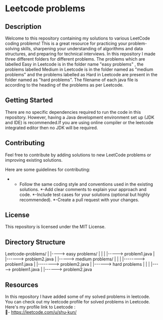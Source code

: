 # Leetcode problems 

## Description

Welcome to this repository containing my solutions to various LeetCode coding problems! This is a great resource for practicing your problem-solving skills, sharpening your understanding of algorithms and data structures, and preparing for technical interviews. In this repository I made three different folders for different problems. The problems which are labelled Easy in Leetcode is in the folder name "easy problems" , the problems labelled Medium in Leetcode is in the folder named as "medium problems" and the problems labelled as Hard in Leetcode are present in the folder named as "hard problems". The filename of each java file is according to the heading of the problems as per Leetcode.


## Getting Started

There are no specific dependencies required to run the code in this repository. However, having a Java development environment set up (JDK and IDE) is recommended.If you are using online compiler or the leetcode integrated editor then no JDK will be required. 

## Contributing

Feel free to contribute by adding solutions to new LeetCode problems or improving existing solutions.

Here are some guidelines for contributing:

* - Follow the same coding style and conventions used in the existing solutions.
*-Add clear comments to explain your approach and code.
*-Include test cases for your solutions (optional but highly recommended).
*-Create a pull request with your changes.

## License

This repository is licensed under the MIT License.

## Directory Structure 

  Leetcode-problems/
        |
        |----> easy problems/ 
        |           |
        |           |-----> problem1.java
        |           |------> problem2.java
        |
        |-----> medium problems/
        |           |
        |           |--------> problem1.java
        |           |--------> problem2.java
        |
        |------> hard problems
        |           |
        |           |-----> problem1.java
        |           |------> problem2.java
      


## Resources 

In this repository I have added some of my solved problems in leetcode. You can check out my leetcode profile for solved problems in Leetcode. Here's my profile link to Leetcode :  
🔗- https://leetcode.com/u/shu-kun/
